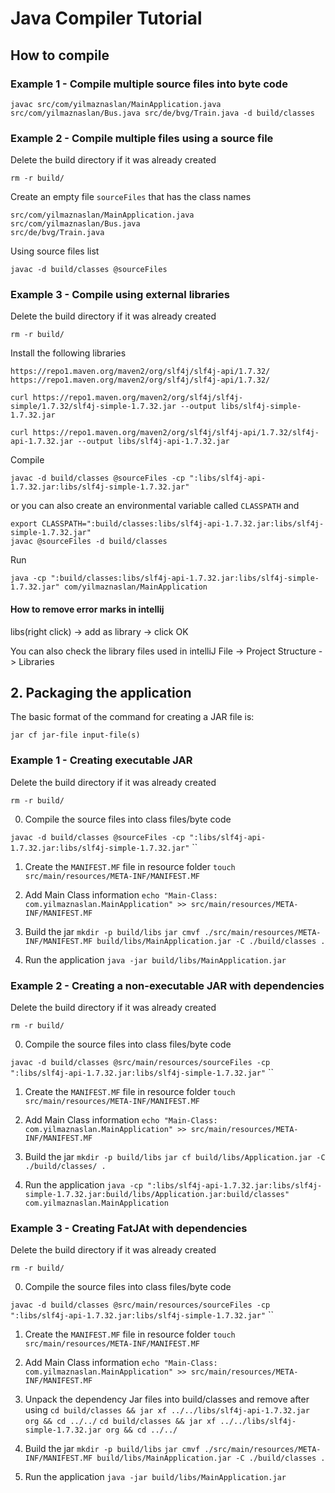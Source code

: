 # Java Compiler Tutorial

## How to compile

### Example 1 - Compile multiple source files into byte code

`javac src/com/yilmaznaslan/MainApplication.java src/com/yilmaznaslan/Bus.java src/de/bvg/Train.java -d build/classes`

### Example 2 - Compile multiple files using a source file

Delete the build directory if it was already created

`rm -r build/`

Create an empty file `sourceFiles` that has the class names

```
src/com/yilmaznaslan/MainApplication.java
src/com/yilmaznaslan/Bus.java
src/de/bvg/Train.java
```

Using source files list

`javac -d build/classes @sourceFiles`

### Example 3 - Compile using external libraries

Delete the build directory if it was already created

`rm -r build/`

Install the following libraries

    https://repo1.maven.org/maven2/org/slf4j/slf4j-api/1.7.32/
    https://repo1.maven.org/maven2/org/slf4j/slf4j-api/1.7.32/

`curl https://repo1.maven.org/maven2/org/slf4j/slf4j-simple/1.7.32/slf4j-simple-1.7.32.jar --output libs/slf4j-simple-1.7.32.jar`

`curl https://repo1.maven.org/maven2/org/slf4j/slf4j-api/1.7.32/slf4j-api-1.7.32.jar --output libs/slf4j-api-1.7.32.jar`


Compile

`javac -d build/classes @sourceFiles -cp ":libs/slf4j-api-1.7.32.jar:libs/slf4j-simple-1.7.32.jar"`

or you can also create an environmental variable called `CLASSPATH` and
```
export CLASSPATH=":build/classes:libs/slf4j-api-1.7.32.jar:libs/slf4j-simple-1.7.32.jar"
javac @sourceFiles -d build/classes
```

Run

`java -cp ":build/classes:libs/slf4j-api-1.7.32.jar:libs/slf4j-simple-1.7.32.jar" com/yilmaznaslan/MainApplication`

#### How to remove error marks in intellij

libs(right click) -> add as library -> click OK

You can also check the library files used in intelliJ
File -> Project Structure -> Libraries 

## 2. Packaging the application
The basic format of the command for creating a JAR file is:

`jar cf jar-file input-file(s)`

### Example 1 - Creating executable JAR

Delete the build directory if it was already created

`rm -r build/`

0. Compile the source files into class files/byte code

`javac -d build/classes @sourceFiles -cp ":libs/slf4j-api-1.7.32.jar:libs/slf4j-simple-1.7.32.jar"`
``
1. Create the `MANIFEST.MF` file in resource folder
   `touch src/main/resources/META-INF/MANIFEST.MF`

2. Add Main Class information
   `echo "Main-Class: com.yilmaznaslan.MainApplication" >> src/main/resources/META-INF/MANIFEST.MF`

3. Build the jar
   `mkdir -p build/libs`
   `jar cmvf ./src/main/resources/META-INF/MANIFEST.MF build/libs/MainApplication.jar -C ./build/classes .`

4. Run the application
   `java -jar build/libs/MainApplication.jar`

### Example 2 - Creating a non-executable JAR with dependencies
Delete the build directory if it was already created

`rm -r build/`

0. Compile the source files into class files/byte code

`javac -d build/classes @src/main/resources/sourceFiles -cp ":libs/slf4j-api-1.7.32.jar:libs/slf4j-simple-1.7.32.jar"`
``

1. Create the `MANIFEST.MF` file in resource folder
   `touch src/main/resources/META-INF/MANIFEST.MF`

2. Add Main Class information
   `echo "Main-Class: com.yilmaznaslan.MainApplication" >> src/main/resources/META-INF/MANIFEST.MF`

3. Build the jar
   `mkdir -p build/libs`
   `jar cf build/libs/Application.jar -C ./build/classes/ .`

4. Run the application
   `java -cp ":libs/slf4j-api-1.7.32.jar:libs/slf4j-simple-1.7.32.jar:build/libs/Application.jar:build/classes" com.yilmaznaslan.MainApplication`

### Example 3 - Creating FatJAt with dependencies

Delete the build directory if it was already created

`rm -r build/`

0. Compile the source files into class files/byte code

`javac -d build/classes @src/main/resources/sourceFiles -cp ":libs/slf4j-api-1.7.32.jar:libs/slf4j-simple-1.7.32.jar"`
``

1. Create the `MANIFEST.MF` file in resource folder
   `touch src/main/resources/META-INF/MANIFEST.MF`

2. Add Main Class information
   `echo "Main-Class: com.yilmaznaslan.MainApplication" >> src/main/resources/META-INF/MANIFEST.MF`

3. Unpack the dependency Jar files into build/classes and remove after using
`cd build/classes && jar xf ../../libs/slf4j-api-1.7.32.jar org && cd ../../`
`cd build/classes && jar xf ../../libs/slf4j-simple-1.7.32.jar org && cd ../../`

4. Build the jar
   `mkdir -p build/libs`
   `jar cmvf ./src/main/resources/META-INF/MANIFEST.MF build/libs/MainApplication.jar -C ./build/classes .`

5. Run the application
   `java -jar build/libs/MainApplication.jar`

